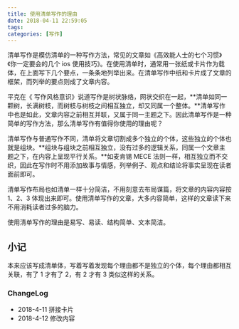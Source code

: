 ```yaml
---
title: 使用清单写作的理由
date: 2018-04-11 22:59:05
tags:
categories: [写作]
---
```


清单写作是模仿清单的一种写作方法，常见的文章如《高效能人士的七个习惯》《你一定要会的几个 ios 使用技巧》。在使用清单时，通常用一张纸或卡片作为载体，在上面写下几个要点，一条条地列举出来。在清单写作中纸和卡片成了文章的框架，而列举的要点则成了文章内容。
<!--more-->
平克在《 写作风格意识》说道写作是树状脉络，网状交织在一起，**清单如同一颗树，长满树枝，而树枝与树枝之间相互独立，却又同属一个整体。**清单写作中也是如此，文章内容之前相互并联，又属于同一主题之下。因此清单写作是一种简单的写作方法，那么清单写作有值得你使用的理由呢？

清单写作与普通写作不同，清单将文章切割成多个独立的个体，这些独立的个体也就是组块。**组块与组块之前相互独立，没有过多的逻辑关系，同属一个文章主题之下，在内容上呈现平行关系。**如麦肯锡 MECE 法则一样，相互独立而不交织，因此在写作时不用添加故事与情感，列举例子、观点和结论将事实呈现在读者面前即可。

清单写作布局也如清单一样十分简洁，不用刻意去布局谋篇，将文章的内容内容按 1、2、3 体现出来即可。使用清单写作的文章，大多内容简单，这样的文章读下来不用消耗读者过多的脑力。

使用清单写作的理由是易写、易读、结构简单、文本简洁。

## 小记

本来应该写成清单体，写着写着发现每个理由都不是独立的个体，每个理由都相互关联，有了 1 才有了 2，有 2 才有 3 类似这样的关系。

### ChangeLog

- 2018-4-11 拼接卡片
- 2018-4-12 修改内容
